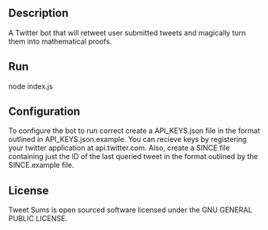 ## Description

A Twitter bot that will retweet user submitted tweets
and magically turn them into mathematical proofs.

## Run

node index.js

## Configuration

To configure the bot to run correct create a API_KEYS.json file in the format outlined in API_KEYS.json.example.  You can recieve keys by registering your twitter application at api.twitter.com.  Also, create a SINCE file containing just the ID of the last queried tweet in the format outlined by the SINCE.example file.

## License

Tweet Sums is open sourced software licensed under the GNU GENERAL PUBLIC LICENSE.
